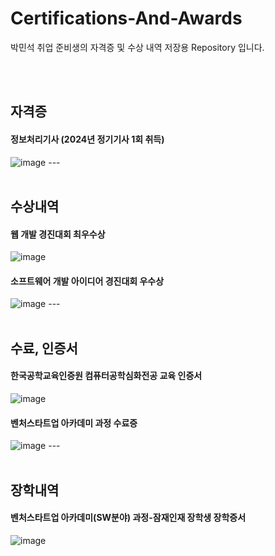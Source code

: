 # Certifications-And-Awards
박민석 취업 준비생의 자격증 및 수상 내역 저장용 Repository 입니다.

<br/><br/>

## 자격증
#### 정보처리기사 (2024년 정기기사 1회 취득) <br/>
![image](https://github.com/pakms980319/Certifications-And-Awards/assets/141478303/992e914f-1798-406d-9f27-922681fd47a1)
--- <br/><br/>

## 수상내역
#### 웹 개발 경진대회 최우수상 <br/>
![image](https://github.com/pakms980319/Certifications-And-Awards/assets/141478303/e7724b94-e8b4-4558-814e-a3508891097b)

#### 소프트웨어 개발 아이디어 경진대회 우수상 <br/>
![image](https://github.com/pakms980319/Certifications-And-Awards/assets/141478303/4bc00ca0-d47d-4810-b890-c76eaa5ebaa1)
--- <br/><br/>

## 수료, 인증서
#### 한국공학교육인증원 컴퓨터공학심화전공 교육 인증서 <br/>
![image](https://github.com/pakms980319/Certifications-And-Awards/assets/141478303/a7718ad3-0e49-4034-82ca-949653179799)

#### 벤처스타트업 아카데미 과정 수료증 <br/>
![image](https://github.com/pakms980319/Certifications-And-Awards/assets/141478303/2e3124c3-7215-4cd7-88e9-0273268c12bd)
--- <br/><br/>

## 장학내역
#### 벤처스타트업 아카데미(SW분야) 과정-잠재인재 장학생 장학증서
![image](https://github.com/pakms980319/Certifications-And-Awards/assets/141478303/83fe04b7-97ab-407d-83c0-be7bd7cccc1a)

